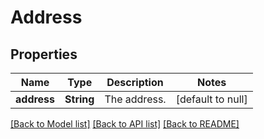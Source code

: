 # Address
## Properties

| Name | Type | Description | Notes |
|------------ | ------------- | ------------- | -------------|
| **address** | **String** | The address. | [default to null] |

[[Back to Model list]](../README.md#documentation-for-models) [[Back to API list]](../README.md#documentation-for-api-endpoints) [[Back to README]](../README.md)

